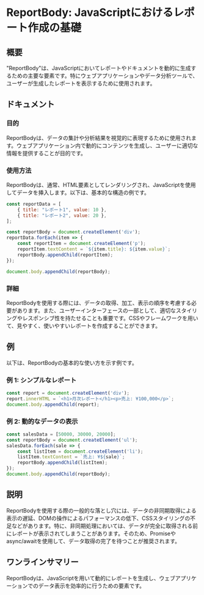 <!--
Meta Description: # ReportBody: JavaScriptにおけるレポート作成の基礎 ## 概要 "ReportBody"は、JavaScriptにおいてレポートやドキュメントを動的に生成するための主要な要素です。特にウェブアプリケーションやデータ分析ツールで、ユーザーが生成したレポートを表示するために使用さ...
Meta Keywords: reportbody, document, const, createelement, appendchild
-->

# ReportBody: JavaScriptにおけるレポート作成の基礎

## 概要
"ReportBody"は、JavaScriptにおいてレポートやドキュメントを動的に生成するための主要な要素です。特にウェブアプリケーションやデータ分析ツールで、ユーザーが生成したレポートを表示するために使用されます。

## ドキュメント
### 目的
ReportBodyは、データの集計や分析結果を視覚的に表現するために使用されます。ウェブアプリケーション内で動的にコンテンツを生成し、ユーザーに適切な情報を提供することが目的です。

### 使用方法
ReportBodyは、通常、HTML要素としてレンダリングされ、JavaScriptを使用してデータを挿入します。以下は、基本的な構造の例です。

```javascript
const reportData = [
    { title: "レポート1", value: 10 },
    { title: "レポート2", value: 20 },
];

const reportBody = document.createElement('div');
reportData.forEach(item => {
    const reportItem = document.createElement('p');
    reportItem.textContent = `${item.title}: ${item.value}`;
    reportBody.appendChild(reportItem);
});

document.body.appendChild(reportBody);
```

### 詳細
ReportBodyを使用する際には、データの取得、加工、表示の順序を考慮する必要があります。また、ユーザーインターフェースの一部として、適切なスタイリングやレスポンシブ性を持たせることも重要です。CSSやフレームワークを用いて、見やすく、使いやすいレポートを作成することができます。

## 例
以下は、ReportBodyの基本的な使い方を示す例です。

### 例 1: シンプルなレポート
```javascript
const report = document.createElement('div');
report.innerHTML = `<h1>月次レポート</h1><p>売上: ¥100,000</p>`;
document.body.appendChild(report);
```

### 例 2: 動的なデータの表示
```javascript
const salesData = [50000, 30000, 20000];
const reportBody = document.createElement('ul');
salesData.forEach(sale => {
    const listItem = document.createElement('li');
    listItem.textContent = `売上: ¥${sale}`;
    reportBody.appendChild(listItem);
});
document.body.appendChild(reportBody);
```

## 説明
ReportBodyを使用する際の一般的な落とし穴には、データの非同期取得による表示の遅延、DOMの操作によるパフォーマンスの低下、CSSスタイリングの不足などがあります。特に、非同期処理においては、データが完全に取得される前にレポートが表示されてしまうことがあります。そのため、Promiseやasync/awaitを使用して、データ取得の完了を待つことが推奨されます。

## ワンラインサマリー
ReportBodyは、JavaScriptを用いて動的にレポートを生成し、ウェブアプリケーションでのデータ表示を効率的に行うための要素です。